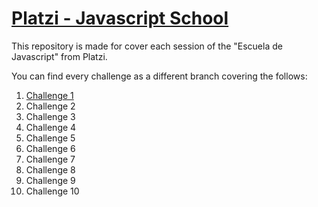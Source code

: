 # [Platzi - Javascript School](https://platzi.com/clases/escuela-de-javascript/)

This repository is made for cover each session of the "Escuela de Javascript" from Platzi.

You can find every challenge as a different branch covering the follows: 

1. [Challenge 1](https://github.com/JesusGarciaValadez/platzi-escuela-de-javascript/tree/feature/session-1)
2. Challenge 2
3. Challenge 3
4. Challenge 4
5. Challenge 5
6. Challenge 6
7. Challenge 7
8. Challenge 8
9. Challenge 9
10. Challenge 10